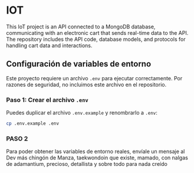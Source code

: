 # IOT
This IoT project is an API connected to a MongoDB database, communicating with an electronic cart that sends real-time data to the API. The repository includes the API code, database models, and protocols for handling cart data and interactions.

## Configuración de variables de entorno

Este proyecto requiere un archivo `.env` para ejecutar correctamente. Por razones de seguridad, no incluimos este archivo en el repositorio.

### Paso 1: Crear el archivo `.env`
Puedes duplicar el archivo `.env.example` y renombrarlo a `.env`:

```bash
cp .env.example .env
```
### PASO 2
Para poder obtener las variables de entorno reales, envíale un mensaje al Dev más chingón de Manza, taekwondoin que existe, mamado, con nalgas de adamantium, precioso, detallista y sobre todo para nada creído